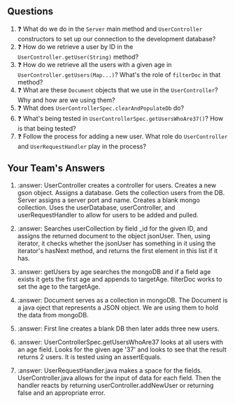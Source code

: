 ## Questions

1. :question: What do we do in the `Server` main method and `UserController` constructors
to set up our connection to the development database?
1. :question: How do we retrieve a user by ID in the `UserController.getUser(String)` method?
1. :question: How do we retrieve all the users with a given age 
in `UserController.getUsers(Map...)`? What's the role of `filterDoc` in that
method?
1. :question: What are these `Document` objects that we use in the `UserController`? 
Why and how are we using them?
1. :question: What does `UserControllerSpec.clearAndPopulateDb` do?
1. :question: What's being tested in `UserControllerSpec.getUsersWhoAre37()`?
How is that being tested?
1. :question: Follow the process for adding a new user. What role do `UserController` and 
`UserRequestHandler` play in the process?

## Your Team's Answers

1. :answer: UserController creates a controller for users. Creates a new gson object. Assigns a database. Gets the collection
users from the DB. Server assigns a server port and name. Creates a blank mongo collection. Uses the userDatabase, userController,
and userRequestHandler to allow for users to be added and pulled.

1. :answer: Searches userCollection by field _id for the given ID, and assigns the returned document to the object jsonUser.
Then, using iterator, it checks whether the jsonUser has something in it using the iterator's hasNext method, and returns the
first element in this list if it has.

1. :answer: getUsers by age searches the mongoDB and if a field age exists it gets the first age and appends to targetAge.
filterDoc works to set the age to the targetAge.

1. :answer: Document serves as a collection in mongoDB. The Document is a java oject that represents a JSON object. We are using
them to hold the data from mongoDB.

1. :answer: First line creates a blank DB then later adds three new users.

1. :answer: UserControllerSpec.getUsersWhoAre37 looks at all users with an age field. Looks for the given age '37' and looks to see
that the result returns 2 users. It is tested using an assertEquals.

1. :answer: UserRequestHandler.java makes a space for the fields. UserController.java allows for the input of data for each field.
Then the handler reacts by returning userController.addNewUser or returning false and an appropriate error.
